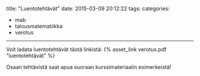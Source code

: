 title: "Luentotehtävät"
date: 2015-03-09 20:12:22
tags:
categories:
- mab
- talousmatematiikka
- verotus
---


Voit ladata luentotehtävät tästä linkistä: {% asset_link verotus.pdf "luentotehtävät" %}

Osaan tehtävistä saat apua suoraan kurssimateriaalin esimerkeistä!
